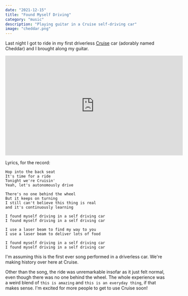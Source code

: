 ```yaml
---
date: "2021-12-15"
title: "Found Myself Driving"
category: "music"
description: "Playing guitar in a Cruise self-driving car"
image: "cheddar.png"
---
```


Last night I got to ride in my first driverless [Cruise](https://getcruise.com) car (adorably named Cheddar) and I brought along my guitar.

<iframe width="560" height="315" src="https://www.youtube.com/embed/Aioq4w7k8do" title="YouTube video player" frameborder="0" allow="accelerometer; autoplay; clipboard-write; encrypted-media; gyroscope; picture-in-picture" allowfullscreen></iframe>

Lyrics, for the record:

```plaintext
Hop into the back seat
It's time for a ride
Tonight we're Cruisin'
Yeah, let's autonomously drive

There's no one behind the wheel
But it keeps on turning
I still can't believe this thing is real
and it's continuously learning

I found myself driving in a self driving car
I found myself driving in a self driving car

I use a laser beam to find my way to you
I use a laser beam to deliver lots of food

I found myself driving in a self driving car
I found myself driving in a self driving car
```

I'm assuming this is the first ever song performed in a driverless car. We're making history over here at Cruise.

Other than the song, the ride was unremarkable insofar as it just felt normal, even though there was no one behind the wheel. The whole experience was a weird blend of `this is amazing` and `this is an everyday thing`, if that makes sense. I'm excited for more people to get to use Cruise soon!